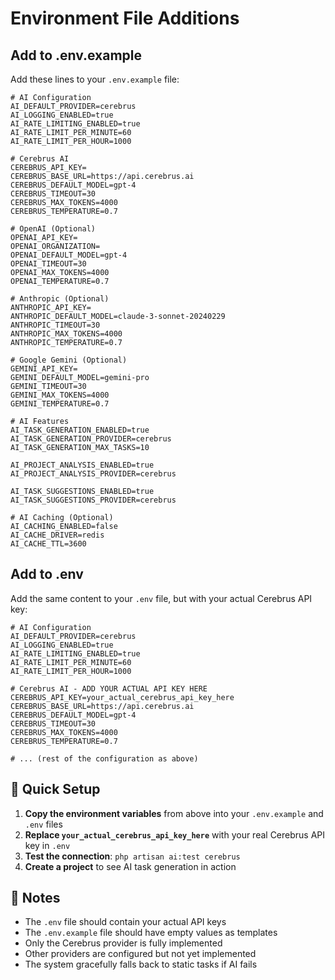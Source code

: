 # Environment File Additions

## Add to .env.example

Add these lines to your `.env.example` file:

```env
# AI Configuration
AI_DEFAULT_PROVIDER=cerebrus
AI_LOGGING_ENABLED=true
AI_RATE_LIMITING_ENABLED=true
AI_RATE_LIMIT_PER_MINUTE=60
AI_RATE_LIMIT_PER_HOUR=1000

# Cerebrus AI
CEREBRUS_API_KEY=
CEREBRUS_BASE_URL=https://api.cerebrus.ai
CEREBRUS_DEFAULT_MODEL=gpt-4
CEREBRUS_TIMEOUT=30
CEREBRUS_MAX_TOKENS=4000
CEREBRUS_TEMPERATURE=0.7

# OpenAI (Optional)
OPENAI_API_KEY=
OPENAI_ORGANIZATION=
OPENAI_DEFAULT_MODEL=gpt-4
OPENAI_TIMEOUT=30
OPENAI_MAX_TOKENS=4000
OPENAI_TEMPERATURE=0.7

# Anthropic (Optional)
ANTHROPIC_API_KEY=
ANTHROPIC_DEFAULT_MODEL=claude-3-sonnet-20240229
ANTHROPIC_TIMEOUT=30
ANTHROPIC_MAX_TOKENS=4000
ANTHROPIC_TEMPERATURE=0.7

# Google Gemini (Optional)
GEMINI_API_KEY=
GEMINI_DEFAULT_MODEL=gemini-pro
GEMINI_TIMEOUT=30
GEMINI_MAX_TOKENS=4000
GEMINI_TEMPERATURE=0.7

# AI Features
AI_TASK_GENERATION_ENABLED=true
AI_TASK_GENERATION_PROVIDER=cerebrus
AI_TASK_GENERATION_MAX_TASKS=10

AI_PROJECT_ANALYSIS_ENABLED=true
AI_PROJECT_ANALYSIS_PROVIDER=cerebrus

AI_TASK_SUGGESTIONS_ENABLED=true
AI_TASK_SUGGESTIONS_PROVIDER=cerebrus

# AI Caching (Optional)
AI_CACHING_ENABLED=false
AI_CACHE_DRIVER=redis
AI_CACHE_TTL=3600
```

## Add to .env

Add the same content to your `.env` file, but with your actual Cerebrus API key:

```env
# AI Configuration
AI_DEFAULT_PROVIDER=cerebrus
AI_LOGGING_ENABLED=true
AI_RATE_LIMITING_ENABLED=true
AI_RATE_LIMIT_PER_MINUTE=60
AI_RATE_LIMIT_PER_HOUR=1000

# Cerebrus AI - ADD YOUR ACTUAL API KEY HERE
CEREBRUS_API_KEY=your_actual_cerebrus_api_key_here
CEREBRUS_BASE_URL=https://api.cerebrus.ai
CEREBRUS_DEFAULT_MODEL=gpt-4
CEREBRUS_TIMEOUT=30
CEREBRUS_MAX_TOKENS=4000
CEREBRUS_TEMPERATURE=0.7

# ... (rest of the configuration as above)
```

## 🔧 Quick Setup

1. **Copy the environment variables** from above into your `.env.example` and `.env` files
2. **Replace `your_actual_cerebrus_api_key_here`** with your real Cerebrus API key in `.env`
3. **Test the connection**: `php artisan ai:test cerebrus`
4. **Create a project** to see AI task generation in action

## 📝 Notes

- The `.env` file should contain your actual API keys
- The `.env.example` file should have empty values as templates
- Only the Cerebrus provider is fully implemented
- Other providers are configured but not yet implemented
- The system gracefully falls back to static tasks if AI fails
